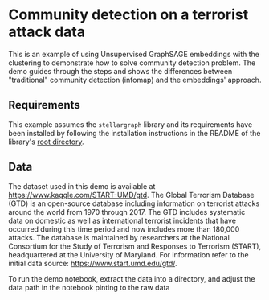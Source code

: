 # Community detection on a terrorist attack data

This is an example of using Unsupervised GraphSAGE embeddings with the clustering to demonstrate how to solve community detection problem. The demo guides through the steps and shows the differences between "traditional" community detection (infomap) and the embeddings' approach.

## Requirements
This example assumes the `stellargraph` library and its requirements have been 
installed by following the installation instructions in the README 
of the library's [root directory](https://github.com/stellargraph/stellargraph).

## Data

The dataset used in this demo is available at https://www.kaggle.com/START-UMD/gtd. The Global Terrorism Database (GTD) is an open-source database including information on terrorist attacks around the world from 1970 through 2017. The GTD includes systematic data on domestic as well as international terrorist incidents that have occurred during this time period and now includes more than 180,000 attacks. The database is maintained by researchers at the National Consortium for the Study of Terrorism and Responses to Terrorism (START), headquartered at the University of Maryland. For information refer to the initial data source: https://www.start.umd.edu/gtd/.

To run the demo notebook, extract the data into a directory, and adjust the data path in the notebook pinting to the raw data


